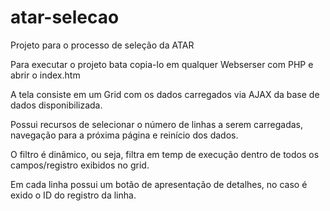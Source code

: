 # atar-selecao
Projeto para o processo de seleção da ATAR

Para executar o projeto bata copia-lo em qualquer Webserser com PHP e abrir o index.htm

A tela consiste em um Grid com os dados carregados via AJAX da base de dados disponibilizada.

Possui recursos de selecionar o número de linhas a serem carregadas, navegação para a próxima página e reinício dos dados.

O filtro é dinâmico, ou seja, filtra em temp de execução dentro de todos os campos/registro exibidos no grid.

Em cada linha possui um botão de apresentação de detalhes, no caso é exido o ID do registro da linha.
